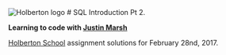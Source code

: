 <img src="https://www.holbertonschool.com/assets/holberton-logo-1cc451260ca3cd297def53f2250a9794810667c7ca7b5fa5879a569a457bf16f.png" alt="Holberton logo">
# SQL Introduction Pt 2.

**Learning to code with [Justin Marsh](https://twitter.com/dogonthecircuit)**

[Holberton School](https://www.holbertonschool.com) assignment solutions for February 28nd, 2017.
